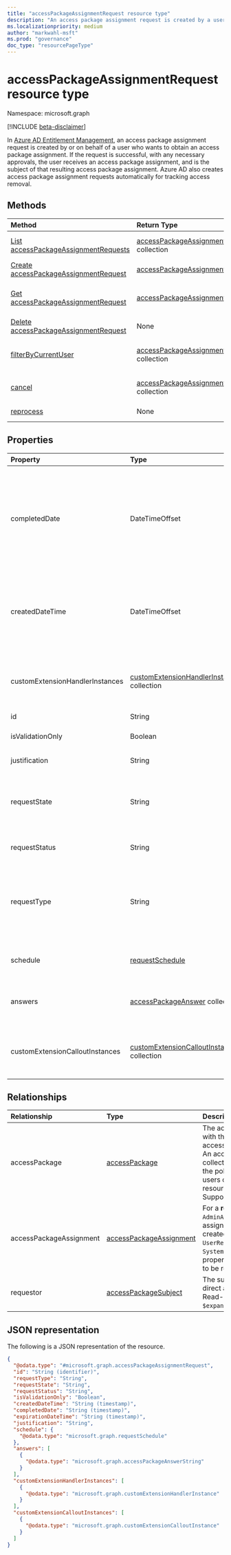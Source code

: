 ```yaml
---
title: "accessPackageAssignmentRequest resource type"
description: "An access package assignment request is created by a user who wants to obtain an access package assignment."
ms.localizationpriority: medium
author: "markwahl-msft"
ms.prod: "governance"
doc_type: "resourcePageType"
---
```


# accessPackageAssignmentRequest resource type

Namespace: microsoft.graph

[!INCLUDE [beta-disclaimer](../../includes/beta-disclaimer.md)]

In [Azure AD Entitlement Management](entitlementmanagement-overview.md), an access package assignment request is created by or on behalf of a user who wants to obtain an access package assignment. If the request is successful, with any necessary approvals, the user receives an access package assignment, and is the subject of that resulting access package assignment.  Azure AD also creates access package assignment requests automatically for tracking access removal.

## Methods

| Method       | Return Type | Description |
|:-------------|:------------|:------------|
| [List accessPackageAssignmentRequests](../api/entitlementmanagement-list-accesspackageassignmentrequests.md) | [accessPackageAssignmentRequest](accesspackageassignmentrequest.md) collection | Retrieve a list of **accesspackageassignmentrequest** objects. |
| [Create accessPackageAssignmentRequest](../api/entitlementmanagement-post-accesspackageassignmentrequests.md) | [accessPackageAssignmentRequest](accesspackageassignmentrequest.md) | Create a new **accessPackageAssignmentRequest**. |
| [Get accessPackageAssignmentRequest](../api/accesspackageassignmentrequest-get.md) | [accessPackageAssignmentRequest](accesspackageassignmentrequest.md) | Read properties and relationships of an **accessPackageAssignmentRequest** object. |
| [Delete accessPackageAssignmentRequest](../api/accesspackageassignmentrequest-delete.md) |None | Delete an **accessPackageAssignmentRequest**. |
|[filterByCurrentUser](../api/accesspackageassignmentrequest-filterbycurrentuser.md)|[accessPackageAssignmentRequest](../resources/accesspackageassignmentrequest.md) collection|Retrieve the list of **accessPackageAssignmentRequest** objects filtered on the signed-in user.|
|[cancel](../api/accesspackageassignmentrequest-cancel.md)|[accessPackageAssignmentRequest](../resources/accesspackageassignmentrequest.md) collection|Cancel an **accessPackageAssignmentRequest** object that is in a cancellable state.|
| [reprocess](../api/accesspackageassignmentrequest-reprocess.md) | None | Automatically retry a user’s request for access to an access package.|

## Properties

| Property     | Type        | Description |
|:-------------|:------------|:------------|
|completedDate|DateTimeOffset|The date of the end of processing, either successful or failure, of a request. The Timestamp type represents date and time information using ISO 8601 format and is always in UTC time. For example, midnight UTC on Jan 1, 2014 is `2014-01-01T00:00:00Z`. Read-only.|
|createdDateTime|DateTimeOffset|The Timestamp type represents date and time information using ISO 8601 format and is always in UTC time. For example, midnight UTC on Jan 1, 2014 is `2014-01-01T00:00:00Z`. Read-only.|
|customExtensionHandlerInstances|[customExtensionHandlerInstance](../resources/customextensionhandlerinstance.md) collection| A collection of [custom workflow extension](customaccesspackageworkflowextension.md) instances being run on an assignment request. Read-only. `This property is currently in deprecation path.`|
|id|String| Read-only.|
|isValidationOnly|Boolean|True if the request is not to be processed for assignment.|
|justification|String|The requestor's supplied justification.|
|requestState|String|One of `PendingApproval`, `Canceled`,  `Denied`, `Delivering`, `Delivered`, `PartiallyDelivered`, `DeliveryFailed`, `Submitted` or `Scheduled`. Read-only.|
|requestStatus|String|More information on the request processing status. Read-only.|
|requestType|String|One of `UserAdd`, `UserExtend`, `UserUpdate`, `UserRemove`, `AdminAdd`, `AdminRemove` or `SystemRemove`. A request from the user themselves would have requestType of `UserAdd`, `UserUpdate` or `UserRemove`. Read-only.|
|schedule|[requestSchedule](requestschedule.md)| The range of dates that access is to be assigned to the requestor. Read-only.|
|answers|[accessPackageAnswer](accesspackageanswer.md) collection|Answers provided by the requestor to [accessPackageQuestions](accesspackagequestion.md) asked of them at the time of request.|
|customExtensionCalloutInstances|[customExtensionCalloutInstance](../resources/customextensioncalloutinstance.md) collection|Information about all the custom extension calls that were made during the access package assignment request workflow.|

## Relationships

| Relationship | Type        | Description |
|:-------------|:------------|:------------|
|accessPackage|[accessPackage](../resources/accesspackage.md)|The access package associated with the accessPackageAssignmentRequest. An access package defines the collections of resource roles and the policies for how one or more users can get access to those resources. Read-only. Nullable. Supports `$expand`.|
|accessPackageAssignment|[accessPackageAssignment](accesspackageassignment.md)| For a **requestType** of `UserAdd` or `AdminAdd`, this is an access package assignment requested to be created.  For a **requestType** of `UserRemove`, `AdminRemove` or `SystemRemove`, this has the `id` property of an existing assignment to be removed.  Supports `$expand`.|
|requestor|[accessPackageSubject](accesspackagesubject.md)| The subject who requested or, if a direct assignment, was assigned. Read-only. Nullable. Supports `$expand`.|


## JSON representation


The following is a JSON representation of the resource.

<!-- {
  "blockType": "resource",
  "optionalProperties": [

  ],
  "@odata.type": "microsoft.graph.accessPackageAssignmentRequest",
  "keyProperty": "id"
}-->

```json
{
  "@odata.type": "#microsoft.graph.accessPackageAssignmentRequest",
  "id": "String (identifier)",
  "requestType": "String",
  "requestState": "String",
  "requestStatus": "String",
  "isValidationOnly": "Boolean",
  "createdDateTime": "String (timestamp)",
  "completedDate": "String (timestamp)",
  "expirationDateTime": "String (timestamp)",
  "justification": "String",
  "schedule": {
    "@odata.type": "microsoft.graph.requestSchedule"
  },
  "answers": [
    {
      "@odata.type": "microsoft.graph.accessPackageAnswerString"
    }
  ],
  "customExtensionHandlerInstances": [
    {
      "@odata.type": "microsoft.graph.customExtensionHandlerInstance"
    }
  ],
  "customExtensionCalloutInstances": [
    {
      "@odata.type": "microsoft.graph.customExtensionCalloutInstance"
    }
  ]
}
```

<!-- uuid: 16cd6b66-4b1a-43a1-adaf-3a886856ed98
2019-02-04 14:57:30 UTC -->
<!-- {
  "type": "#page.annotation",
  "description": "accessPackageAssignmentRequest resource",
  "keywords": "",
  "section": "documentation",
  "tocPath": ""
}-->

